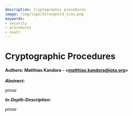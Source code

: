 ```yaml
---
description: Cryptographic procedures
image: /img/logo/Stronghold_icon.png
keywords:
- security
- procedures
- vault
---
```


# Cryptographic Procedures

#### Authors: Matthias Kandora - \<matthias.kandora@iota.org>

***Abstract:***

_prose_ 

***In-Depth-Description:***

_prose_ 
